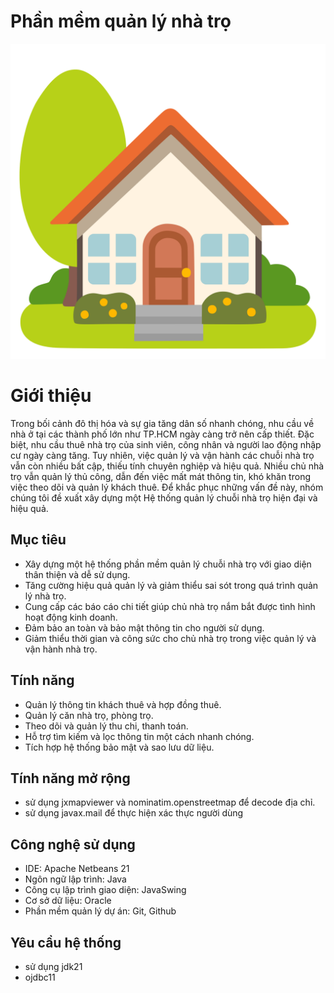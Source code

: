 # Phần mềm quản lý nhà trọ

![](src/icon/home3.svg)

# Giới thiệu

Trong bối cảnh đô thị hóa và sự gia tăng dân số nhanh chóng, nhu cầu về nhà ở tại các thành phố lớn như TP.HCM ngày càng trở nên cấp thiết. Đặc biệt, nhu cầu thuê nhà trọ của sinh viên, công nhân và người lao động nhập cư ngày càng tăng. Tuy nhiên, việc quản lý và vận hành các chuỗi nhà trọ vẫn còn nhiều bất cập, thiếu tính chuyên nghiệp và hiệu quả. Nhiều chủ nhà trọ vẫn quản lý thủ công, dẫn đến việc mất mát thông tin, khó khăn trong việc theo dõi và quản lý khách thuê. Để khắc phục những vấn đề này, nhóm chúng tôi đề xuất xây dựng một Hệ thống quản lý chuỗi nhà trọ hiện đại và hiệu quả.

## Mục tiêu

- Xây dựng một hệ thống phần mềm quản lý chuỗi nhà trọ với giao diện thân thiện và dễ sử dụng.
- Tăng cường hiệu quả quản lý và giảm thiểu sai sót trong quá trình quản lý nhà trọ.
- Cung cấp các báo cáo chi tiết giúp chủ nhà trọ nắm bắt được tình hình hoạt động kinh doanh.
- Đảm bảo an toàn và bảo mật thông tin cho người sử dụng.
- Giảm thiểu thời gian và công sức cho chủ nhà trọ trong việc quản lý và vận hành nhà trọ.

## Tính năng

- Quản lý thông tin khách thuê và hợp đồng thuê.
- Quản lý căn nhà trọ, phòng trọ.
- Theo dõi và quản lý thu chi, thanh toán.
- Hỗ trợ tìm kiếm và lọc thông tin một cách nhanh chóng.
- Tích hợp hệ thống bảo mật và sao lưu dữ liệu.

## Tính năng mở rộng

- sử dụng jxmapviewer và nominatim.openstreetmap để decode địa chỉ.
- sử dụng javax.mail để thực hiện xác thực người dùng

## Công nghệ sử dụng

- IDE: Apache Netbeans 21
- Ngôn ngữ lập trình: Java
- Công cụ lập trình giao diện: JavaSwing
- Cơ sở dữ liệu: Oracle
- Phần mềm quản lý dự án: Git, Github

## Yêu cầu hệ thống

- sử dụng jdk21
- ojdbc11

